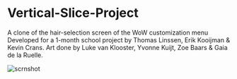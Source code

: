 # Vertical-Slice-Project

A clone of the hair-selection screen of the WoW customization menu
Developed for a 1-month school project by Thomas Linssen, Erik Kooijman & Kevin Crans.
Art done by Luke van Klooster, Yvonne Kuijt, Zoe Baars & Gaia de la Ruelle.

![scrnshot](https://user-images.githubusercontent.com/31830553/50213918-4c755a80-037f-11e9-9b8f-484f2fd2cdec.png)
